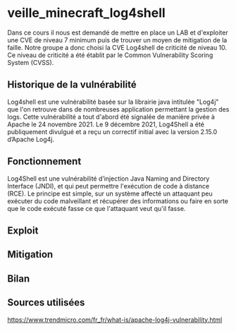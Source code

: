 # veille_minecraft_log4shell

Dans ce cours il nous est demandé de mettre en place un LAB et d'exploiter une CVE de niveau 7 minimum puis de trouver un moyen de mitigation de la faille.
Notre groupe a donc choisi la CVE Log4shell de criticité de niveau 10. Ce niveau de criticité a été établit par le Common Vulnerability Scoring System (CVSS). 

## Historique de la vulnérabilité

Log4shell est une vulnérabilité basée sur la librairie java intitulée "Log4j" que l'on retrouve dans de nombreuses application permettant la gestion des logs.
Cette vulnérabilité a tout d'abord été signalée de manière privée à Apache le 24 novembre 2021.
Le 9 décembre 2021, Log4Shell a été publiquement divulgué et a reçu un correctif initial avec la version 2.15.0 d’Apache Log4j.


## Fonctionnement
Log4Shell est une vulnérabilité d’injection Java Naming and Directory Interface (JNDI), et qui peut permettre l'exécution de code à distance (RCE).
Le principe est simple, sur un système affecté un attaquant peu exécuter du code malveillant et récupérer des informations ou faire en sorte que le code exécuté fasse ce que l'attaquant veut qu'il fasse.

## Exploit

## Mitigation 

## Bilan


## Sources utilisées 

https://www.trendmicro.com/fr_fr/what-is/apache-log4j-vulnerability.html
